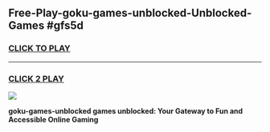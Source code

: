 
## Free-Play-goku-games-unblocked-Unblocked-Games #gfs5d
<h3>
<a href="https://news.freeplayer.one?title=goku-games-unblocked&ref=8M">CLICK TO PLAY</a></h3>
<hr>

<h3>
<a href="https://news.freeplayer.one?title=goku-games-unblocked&ref=8M">CLICK 2 PLAY</a>
  
</h3>

<a href="https://news.freeplayer.one?title=goku-games-unblocked&ref=8M"><img src="https://clearcache.store/games.png"></a>


**goku-games-unblocked games unblocked: Your Gateway to Fun and Accessible Online Gaming**

